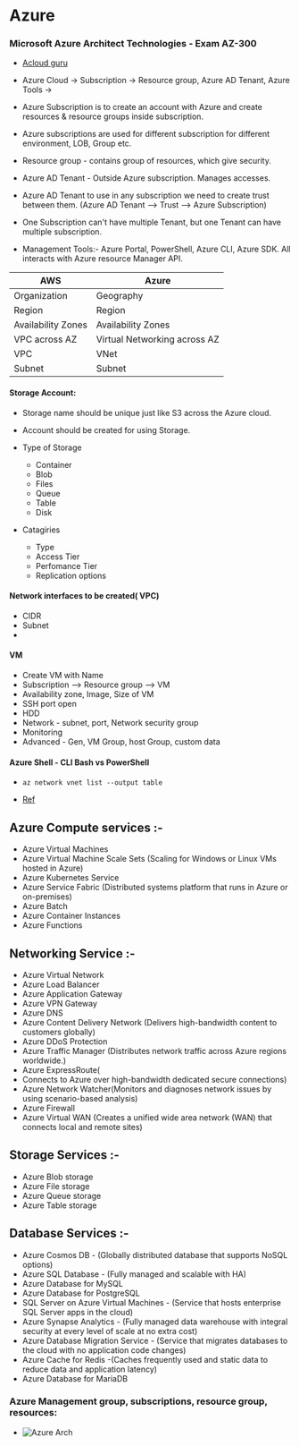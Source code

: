 
# Azure
### Microsoft Azure Architect Technologies - Exam AZ-300
- [Acloud guru](https://learn.acloud.guru/course/5f033990-3a2e-4fe1-9d90-ecd1d0891deb/learn/1a273a93-dfb4-4306-bf40-698a6fa62658/99214cf8-4fa2-46a1-9bab-c937caa88c07/watch)

- Azure Cloud -> Subscription -> Resource group, Azure AD Tenant, Azure Tools -> 
- Azure Subscription is to create an account with Azure and create resources & resource groups inside subscription.
- Azure subscriptions are used for different subscription for different environment, LOB, Group etc.
- Resource group - contains group of resources, which give security.
- Azure AD Tenant - Outside Azure subscription. Manages accesses.
- Azure AD Tenant to use in any subscription we need to create trust between them. (Azure AD Tenant --> Trust --> Azure Subscription)
- One Subscription can't have multiple Tenant, but one Tenant can have multiple subscription.
- Management Tools:- Azure Portal, PowerShell, Azure CLI, Azure SDK. All interacts with Azure resource Manager API.

AWS | Azure
---|---
Organization| Geography
Region |Region
Availability Zones | Availability Zones
VPC across AZ| Virtual Networking across AZ
VPC | VNet
Subnet | Subnet



#### Storage Account:
- Storage name should be unique just like S3 across the Azure cloud.

- Account should be created for using Storage.
- Type of Storage
  - Container
  - Blob
  - Files
  - Queue
  - Table
  - Disk
- Catagiries 
  - Type
  - Access Tier
  - Perfomance Tier
  - Replication options

#### Network interfaces to be created( VPC)
- CIDR
- Subnet
- 

#### VM
- Create VM with Name
- Subscription --> Resource group --> VM 
- Availability zone, Image, Size of VM
- SSH port open
- HDD 
- Network - subnet, port, Network security group
- Monitoring 
- Advanced - Gen, VM Group, host Group, custom data

#### Azure Shell - CLI Bash vs PowerShell
- `az network vnet list --output table`

- [Ref](https://docs.microsoft.com/en-us/learn/modules/intro-to-azure-fundamentals/tour-of-azure-services)
## Azure Compute services :- 
- Azure Virtual Machines
- Azure Virtual Machine Scale Sets (Scaling for Windows or Linux VMs hosted in Azure)
- Azure Kubernetes Service
- Azure Service Fabric (Distributed systems platform that runs in Azure or on-premises)
- Azure Batch
- Azure Container Instances
- Azure Functions


## Networking Service :-
- Azure Virtual Network
- Azure Load Balancer
- Azure Application Gateway
- Azure VPN Gateway
- Azure DNS
- Azure Content Delivery Network (Delivers high-bandwidth content to customers globally)
- Azure DDoS Protection
- Azure Traffic Manager (Distributes network traffic across Azure regions worldwide.)
- Azure ExpressRoute(
- Connects to Azure over high-bandwidth dedicated secure connections)
- Azure Network Watcher(Monitors and diagnoses network issues by using scenario-based analysis)
- Azure Firewall
- Azure Virtual WAN (Creates a unified wide area network (WAN) that connects local and remote sites)

## Storage Services :-

- Azure Blob storage
- Azure File storage
- Azure Queue storage
- Azure Table storage

## Database Services :- 

- Azure Cosmos DB - (Globally distributed database that supports NoSQL options)
- Azure SQL Database - (Fully managed and scalable with HA)
- Azure Database for MySQL
- Azure Database for PostgreSQL
- SQL Server on Azure Virtual Machines - (Service that hosts enterprise SQL Server apps in the cloud)
- Azure Synapse Analytics - (Fully managed data warehouse with integral security at every level of scale at no extra cost)
- Azure Database Migration Service - (Service that migrates databases to the cloud with no application code changes)
- Azure Cache for Redis -(Caches frequently used and static data to reduce data and application latency)
- Azure Database for MariaDB


### Azure Management group, subscriptions, resource group, resources:
- ![Azure Arch](https://docs.microsoft.com/en-us/azure/cloud-adoption-framework/ready/azure-setup-guide/media/organize-resources/scope-levels.png)
